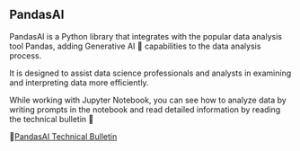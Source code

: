 ## PandasAI

PandasAI is a Python library that integrates with the popular data analysis tool Pandas, adding Generative AI 🧠 capabilities to the data analysis process.

It is designed to assist data science professionals and analysts in examining and interpreting data more efficiently.

While working with Jupyter Notebook, you can see how to analyze data by writing prompts in the notebook and read detailed information by reading the technical bulletin 💫

📖[PandasAI Technical Bulletin ](https://www.linkedin.com/posts/istanbul-data-science-academy_istdsa-b%C3%BClten-32-pandas-ai-ugcPost-7117790291922681857-R2_H?utm_source=share&utm_medium=member_desktop)
